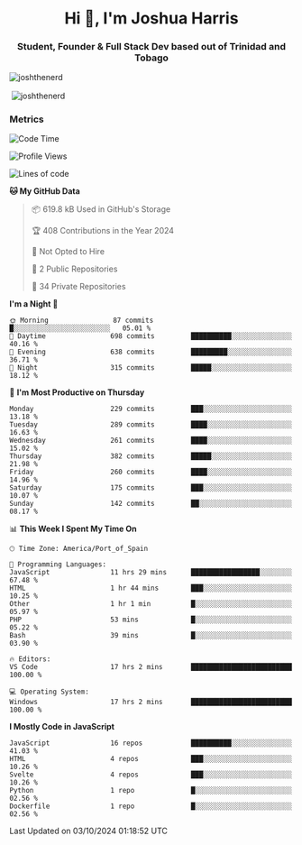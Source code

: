 <h1 align="center">Hi 👋, I'm Joshua Harris</h1>
<h3 align="center">Student, Founder & Full Stack Dev based out of Trinidad and Tobago</h3>

<p align="left"> <img src="https://komarev.com/ghpvc/?username=JoshTheDeveloperr" alt="joshthenerd" /> </p>

<p>&nbsp;<img align="center" src="https://github-readme-stats.vercel.app/api?username=JoshTheDeveloperr&show_icons=true&count_private=true" alt="joshthenerd" /></p>

### Metrics

<!--START_SECTION:waka-->
![Code Time](http://img.shields.io/badge/Code%20Time-961%20hrs%204%20mins-blue)

![Profile Views](http://img.shields.io/badge/Profile%20Views-0-blue)

![Lines of code](https://img.shields.io/badge/From%20Hello%20World%20I%27ve%20Written-3.3%20million%20lines%20of%20code-blue)

**🐱 My GitHub Data** 

> 📦 619.8 kB Used in GitHub's Storage 
 > 
> 🏆 408 Contributions in the Year 2024
 > 
> 🚫 Not Opted to Hire
 > 
> 📜 2 Public Repositories 
 > 
> 🔑 34 Private Repositories 
 > 
**I'm a Night 🦉** 

```text
🌞 Morning                87 commits          █░░░░░░░░░░░░░░░░░░░░░░░░   05.01 % 
🌆 Daytime                698 commits         ██████████░░░░░░░░░░░░░░░   40.16 % 
🌃 Evening                638 commits         █████████░░░░░░░░░░░░░░░░   36.71 % 
🌙 Night                  315 commits         █████░░░░░░░░░░░░░░░░░░░░   18.12 % 
```
📅 **I'm Most Productive on Thursday** 

```text
Monday                   229 commits         ███░░░░░░░░░░░░░░░░░░░░░░   13.18 % 
Tuesday                  289 commits         ████░░░░░░░░░░░░░░░░░░░░░   16.63 % 
Wednesday                261 commits         ████░░░░░░░░░░░░░░░░░░░░░   15.02 % 
Thursday                 382 commits         █████░░░░░░░░░░░░░░░░░░░░   21.98 % 
Friday                   260 commits         ████░░░░░░░░░░░░░░░░░░░░░   14.96 % 
Saturday                 175 commits         ███░░░░░░░░░░░░░░░░░░░░░░   10.07 % 
Sunday                   142 commits         ██░░░░░░░░░░░░░░░░░░░░░░░   08.17 % 
```


📊 **This Week I Spent My Time On** 

```text
🕑︎ Time Zone: America/Port_of_Spain

💬 Programming Languages: 
JavaScript               11 hrs 29 mins      █████████████████░░░░░░░░   67.48 % 
HTML                     1 hr 44 mins        ███░░░░░░░░░░░░░░░░░░░░░░   10.25 % 
Other                    1 hr 1 min          █░░░░░░░░░░░░░░░░░░░░░░░░   05.97 % 
PHP                      53 mins             █░░░░░░░░░░░░░░░░░░░░░░░░   05.22 % 
Bash                     39 mins             █░░░░░░░░░░░░░░░░░░░░░░░░   03.90 % 

🔥 Editors: 
VS Code                  17 hrs 2 mins       █████████████████████████   100.00 % 

💻 Operating System: 
Windows                  17 hrs 2 mins       █████████████████████████   100.00 % 
```

**I Mostly Code in JavaScript** 

```text
JavaScript               16 repos            ██████████░░░░░░░░░░░░░░░   41.03 % 
HTML                     4 repos             ███░░░░░░░░░░░░░░░░░░░░░░   10.26 % 
Svelte                   4 repos             ███░░░░░░░░░░░░░░░░░░░░░░   10.26 % 
Python                   1 repo              █░░░░░░░░░░░░░░░░░░░░░░░░   02.56 % 
Dockerfile               1 repo              █░░░░░░░░░░░░░░░░░░░░░░░░   02.56 % 
```




 Last Updated on 03/10/2024 01:18:52 UTC
<!--END_SECTION:waka-->
